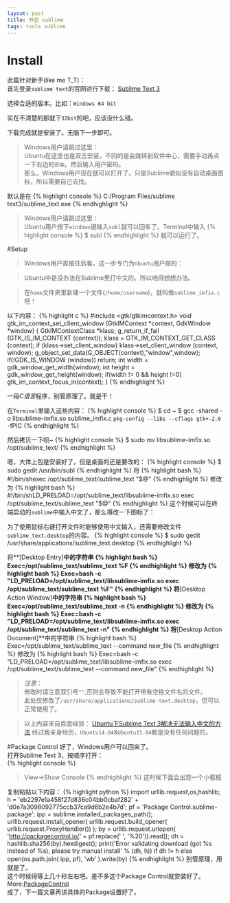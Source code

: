 ```yaml
---
layout: post
title: 开启 sublime
tags: tools sublime
---
```


# Install
此篇针对新手(like me T_T)：   
首先登录`sublime text`的官网进行下载：
[Sublime Text 3](http://www.sublimetext.com/3)

选择合适的版本。比如：`Windows 64 bit`

实在不清楚的那就下`32bit`的吧，应该没什么错。

下载完成就是安装了。无脑下一步即可。

> Windows用户请跳过这里：   
> Ubuntu在这里也是双击安装，不同的是会跳转到软件中心，需要手动再点一下右边的`安装`。然后输入用户密码。   
> 那么，Windows用户现在就可以打开了。只是Sublime貌似没有自动桌面图标，所以需要自己去找。

默认是在
{% highlight console %}
C:/Program Files/sublime text3/sublime_text.exe
{% endhighlight %}

> Windows用户请跳过这里：   
> Ubuntu用户按下`windows`键输入`subl`就可以回车了。Terminal中输入
{% highlight console %}
> $ subl
{% endhighlight %}
> 就可以运行了。

#Setup

> Windows用户直接往后看，这一步专门为`Ubuntu`用户做的：

> Ubuntu中是没办法在Sublime里打中文的。所以咱得想想办法。

> 在`home`文件夹里新建一个文件(`/home/username`)，就叫做`sublime_imfix.c`吧！

以下内容：
{% highlight c %}
#include <gtk/gtkimcontext.h>
void gtk_im_context_set_client_window (GtkIMContext *context,
         GdkWindow    *window)
{
 GtkIMContextClass *klass;
 g_return_if_fail (GTK_IS_IM_CONTEXT (context));
 klass = GTK_IM_CONTEXT_GET_CLASS (context);
 if (klass->set_client_window)
   klass->set_client_window (context, window);
 g_object_set_data(G_OBJECT(context),"window",window);
 if(!GDK_IS_WINDOW (window))
   return;
 int width = gdk_window_get_width(window);
 int height = gdk_window_get_height(window);
 if(width != 0 && height !=0)
   gtk_im_context_focus_in(context);
}
{% endhighlight %}

一段*C语言*程序，别管原理了。就是干！

在`Terminal`里输入这些内容：
{% highlight console %}
$ cd ~
$ gcc -shared -o libsublime-imfix.so sublime_imfix.c  `pkg-config --libs --cflags gtk+-2.0` -fPIC
{% endhighlight %}

然后拷贝一下呗~
{% highlight console %}
$ sudo mv libsublime-imfix.so /opt/sublime_text/
{% endhighlight %}

嗯，大体上包是安装好了，但是桌面的还是要改的：
{% highlight console %}
$ sudo gedit /usr/bin/subl
{% endhighlight %}
将
{% highlight bash %}
#!/bin/shexec /opt/sublime_text/sublime_text "$@"
{% endhighlight %}
修改为
{% highlight bash %}
#!/bin/shLD_PRELOAD=/opt/sublime_text/libsublime-imfix.so exec /opt/sublime_text/sublime_text "$@"
{% endhighlight %}
这个时候可以在终端启动的`sublime`中输入中文了，那么得改一下图标了：

为了使用鼠标右键打开文件时能够使用中文输入，还需要修改文件`sublime_text.desktop`的内容。
{% highlight console %}
$ sudo gedit /usr/share/applications/sublime_text.desktop
{% endhighlight %}

将**[Desktop Entry]**中的字符串
{% highlight bash %}
Exec=/opt/sublime_text/sublime_text %F
{% endhighlight %}
修改为
{% highlight bash %}
Exec=bash -c "LD_PRELOAD=/opt/sublime_text/libsublime-imfix.so exec /opt/sublime_text/sublime_text %F"
{% endhighlight %}
将**[Desktop Action Window]**中的字符串
{% highlight bash %}
Exec=/opt/sublime_text/sublime_text -n
{% endhighlight %}
修改为
{% highlight bash %}
Exec=bash -c "LD_PRELOAD=/opt/sublime_text/libsublime-imfix.so exec /opt/sublime_text/sublime_text -n"
{% endhighlight %}
将**[Desktop Action Document]**中的字符串
{% highlight bash %}
Exec=/opt/sublime_text/sublime_text --command new_file
{% endhighlight %}
修改为
{% highlight bash %}
Exec=bash -c "LD_PRELOAD=/opt/sublime_text/libsublime-imfix.so exec /opt/sublime_text/sublime_text --command new_file"
{% endhighlight %}
> *注意*：   
> 修改时请注意双引号`""`,否则会导致不能打开带有空格文件名的文件。   
> 此处仅修改了`/usr/share/applications/sublime-text.desktop`，但可以正常使用了。

> 以上内容来自百度经验：
> [Ubuntu下Sublime Text 3解决无法输入中文的方法](http://jingyan.baidu.com/article/f3ad7d0ff8731609c3345b3b.html)
> 经过我亲身经历，`Ubuntu14.04`&`Ubuntu15.04`都是没有任何问题的。

#Package Control
好了，Windows用户可以回来了。   
打开Sublime Text 3，按顺序打开：   
{% highlight console %}
> View->Show Console
{% endhighlight %}
这时候下面会出现一个小框框

复制粘贴以下内容：
{% highlight python %}
import urllib.request,os,hashlib; h = 'eb2297e1a458f27d836c04bb0cbaf282' + 'd0e7a3098092775ccb37ca9d6b2e4b7d'; pf = 'Package Control.sublime-package'; ipp = sublime.installed_packages_path(); urllib.request.install_opener( urllib.request.build_opener( urllib.request.ProxyHandler()) ); by = urllib.request.urlopen( 'http://packagecontrol.io/' + pf.replace(' ', '%20')).read(); dh = hashlib.sha256(by).hexdigest(); print('Error validating download (got %s instead of %s), please try manual install' % (dh, h)) if dh != h else open(os.path.join( ipp, pf), 'wb' ).write(by)
{% endhighlight %}
别管原理，用就是了。   
这个时候得等上几十秒左右吧。差不多这个Package Control就安装好了。   
More:[PackageControl](http://packagecontrol.io)   
成了，下一篇文章再讲具体的Package设置好了。